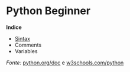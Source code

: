 # Python Beginner

**Indice**

* [Sintax](https://github.com/rogerio5ouza/python-beginner/tree/master/semana-1)
* Comments
* Variables

_Fonte:_ [python.org/doc](www.python.org/doc/) e [w3schools.com/python](www.w3schools.com/python)

